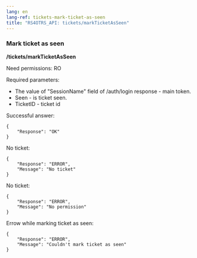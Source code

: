 ```yaml
---
lang: en
lang-ref: tickets-mark-ticket-as-seen
title: "RS4OTRS_API: tickets/markTicketAsSeen"
---
```


### Mark ticket as seen

**/tickets/markTicketAsSeen**

Need permissions: RO

Required parameters:

- The value of "SessionName" field of /auth/login response - main token.
- Seen - is ticket seen.
- TicketID - ticket id

Successful answer:

```
{
    "Response": "OK"
}
```

No ticket:

```
{
    "Response": "ERROR",
    "Message": "No ticket"
}
```

No ticket:

```
{
    "Response": "ERROR",
    "Message": "No permission"
}
```

Errow while marking ticket as seen:

```
{
    "Response": "ERROR",
    "Message": "Couldn't mark ticket as seen"
}
```
